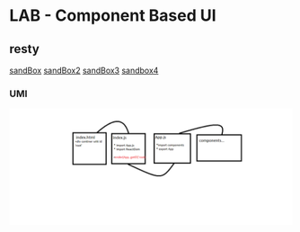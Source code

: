 # LAB - Component Based UI

## resty

[sandBox](https://z380h.csb.app/)
[sandBox2](https://orp5w.csb.app/)
[sandBox3](https://sd3zb.csb.app/)
[sandbox4](https://qwmfh.csb.app/)

### UMI

![](resty-base.png)


